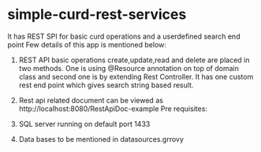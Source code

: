 # simple-curd-rest-services
It has REST SPI for basic curd operations and a userdefined search end point
Few details of this app is mentioned below:
1. REST API basic operations create,update,read and delete are placed in
two methods. One is using @Resource annotation on top of domain class
and second one is by extending Rest Controller.
It has one custom rest end point which gives search string based result.

2. Rest api related document can be viewed as http://localhost:8080/RestApiDoc-example
Pre requisites:
1. SQL server running on default port 1433
2. Data bases to be mentioned in datasources.grrovy


